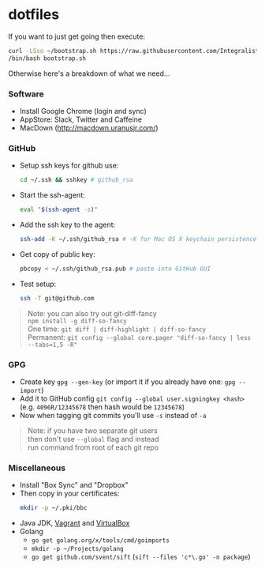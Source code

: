 # dotfiles

If you want to just get going then execute:

```bash
curl -LSso ~/bootstrap.sh https://raw.githubusercontent.com/Integralist/dotfiles/master/bootstrap.sh
/bin/bash bootstrap.sh
```

Otherwise here's a breakdown of what we need...

### Software

- Install Google Chrome (login and sync)
- AppStore: Slack, Twitter and Caffeine
- MacDown (http://macdown.uranusjr.com/)

### GitHub

- Setup ssh keys for github use:  
  ```bash
  cd ~/.ssh && sshkey # github_rsa
  ```
- Start the ssh-agent:  
  ```bash
  eval "$(ssh-agent -s)"
  ```
- Add the ssh key to the agent:  
  ```bash
  ssh-add -K ~/.ssh/github_rsa # -K for Mac OS X keychain persistence
  ```
- Get copy of public key:  
  ```bash
  pbcopy < ~/.ssh/github_rsa.pub # paste into GitHub GUI
  ```
- Test setup:  
  ```bash
  ssh -T git@github.com
  ```

> Note: you can also try out git-diff-fancy  
> `npm install -g diff-so-fancy`  
> One time: `git diff | diff-highlight | diff-so-fancy`  
> Permanent: `git config --global core.pager "diff-so-fancy | less --tabs=1,5 -R"`

### GPG

- Create key `gpg --gen-key` (or import it if you already have one: `gpg --import`)
- Add it to GitHub config `git config --global user.signingkey <hash>` (e.g. `4096R/12345678` then hash would be `12345678`)
- Now when tagging git commits you'll use `-s` instead of `-a`

> Note: if you have two separate git users  
> then don't use `--global` flag and instead  
> run command from root of each git repo

### Miscellaneous

- Install "Box Sync" and "Dropbox"
- Then copy in your certificates:  
  ```bash
  mkdir -p ~/.pki/bbc
  ```
- Java JDK, [Vagrant](https://www.vagrantup.com/downloads.html) and [VirtualBox](https://www.virtualbox.org/wiki/Downloads)
- Golang
  - `go get golang.org/x/tools/cmd/goimports`
  - `mkdir -p ~/Projects/golang`
  - `go get github.com/svent/sift` (`sift --files 'c*\.go' -n package`)
